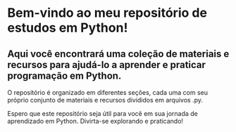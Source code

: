 # Bem-vindo ao meu repositório de estudos em Python!

## Aqui você encontrará uma coleção de materiais e recursos para ajudá-lo a aprender e praticar programação em Python.

O repositório é organizado em diferentes seções, cada uma com seu próprio conjunto de materiais e recursos divididos em arquivos .py.

Espero que este repositório seja útil para você em sua jornada de aprendizado em Python. Divirta-se explorando e praticando!
